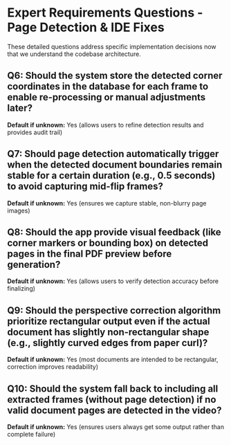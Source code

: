 # Expert Requirements Questions - Page Detection & IDE Fixes

These detailed questions address specific implementation decisions now that we understand the codebase architecture.

## Q6: Should the system store the detected corner coordinates in the database for each frame to enable re-processing or manual adjustments later?
**Default if unknown:** Yes (allows users to refine detection results and provides audit trail)

## Q7: Should page detection automatically trigger when the detected document boundaries remain stable for a certain duration (e.g., 0.5 seconds) to avoid capturing mid-flip frames?
**Default if unknown:** Yes (ensures we capture stable, non-blurry page images)

## Q8: Should the app provide visual feedback (like corner markers or bounding box) on detected pages in the final PDF preview before generation?
**Default if unknown:** Yes (allows users to verify detection accuracy before finalizing)

## Q9: Should the perspective correction algorithm prioritize rectangular output even if the actual document has slightly non-rectangular shape (e.g., slightly curved edges from paper curl)?
**Default if unknown:** Yes (most documents are intended to be rectangular, correction improves readability)

## Q10: Should the system fall back to including all extracted frames (without page detection) if no valid document pages are detected in the video?
**Default if unknown:** Yes (ensures users always get some output rather than complete failure)